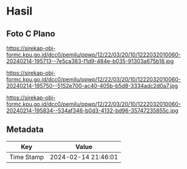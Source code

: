 # Hasil

## Foto C Plano

https://sirekap-obj-formc.kpu.go.id/dcc0/pemilu/ppwp/12/22/03/20/10/1222032010060-20240214-195713--7e5ca383-f1d9-484e-b035-91303a675b18.jpg

https://sirekap-obj-formc.kpu.go.id/dcc0/pemilu/ppwp/12/22/03/20/10/1222032010060-20240214-195750--5152e700-ac40-405b-b5d8-3334adc2d0a7.jpg

https://sirekap-obj-formc.kpu.go.id/dcc0/pemilu/ppwp/12/22/03/20/10/1222032010060-20240214-195834--534af346-b0d3-4132-bd96-35747235855c.jpg


## Metadata

| Key        | Value               |
| ---------- | ------------------- |
| Time Stamp | 2024-02-14 21:46:01 |



